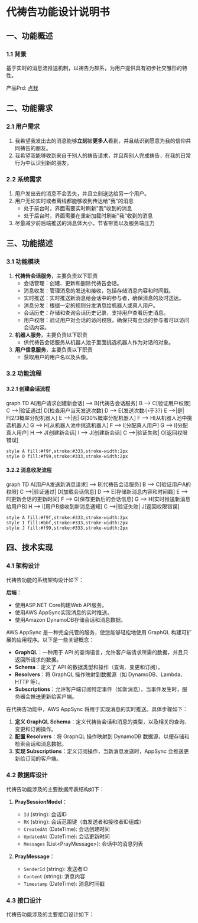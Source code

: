 # 代祷告功能设计说明书

## 一、功能概述

### 1.1 背景
基于实时的消息流推送机制，以祷告为群系，为用户提供具有初步社交雏形的特性。

产品Prd: [点我](https://zin8ujy4xk2.feishu.cn/docx/SxW8dkqjjoh1gExrghGc0JgAnLd?from=from_copylink)

## 二、功能需求

### 2.1 用户需求
1. 我希望我发出去的消息能够**立刻**被**更多人**看到，并且结识到愿意为我的信仰共同祷告的朋友。
2. 我希望我能够收到来自于别人的祷告请求，并且帮别人完成祷告，在我的日常行为中认识到新的朋友。

### 2.2 系统需求
1. 用户发出去的消息不会丢失，并且立刻送达给另一个用户。
2. 用户无论实时或者离线都能够收到传达给"我"的消息
    + 处于前台时，界面需要实时刷新"我"收到的消息
    + 处于后台时，界面需要在重新加载时刷新"我"收到的消息
3. 尽量减少前后端推送的消息体大小，节省带宽以及服务端压力

## 三、功能描述

### 3.1 功能模块

1. **代祷告会话服务**，主要负责以下职责
    + 会话管理：创建、更新和删除代祷告会话。
    + 消息收发：管理消息的发送和接收，包括存储消息内容和时间戳。
    + 实时推送：实时推送新消息给会话中的参与者，确保消息的及时送达。
    + 消息分发：根据一定的规则分发消息给机器人或真人用户。
    + 会话历史：存储和查询会话历史记录，支持用户查看历史消息。
    + 用户权限：验证用户对会话的访问权限，确保只有会话的参与者可以访问会话内容。
2. **机器人服务**，主要负责以下职责
    + 供代祷告会话服务从机器人池子里面挑选机器人作为对话的对象。
3. **用户信息服务**，主要负责以下职责
    + 获取用户的用户名以及头像。

### 3.2 功能流程
#### 3.2.1 创建会话流程

<code-block lang="mermaid">
graph TD
    A[用户请求创建新会话] --> B[代祷告会话服务]
    B --> C[验证用户权限]
    C -->|验证通过| D[检查用户当天发送次数]
    D --> E{发送次数小于3?}
    E -->|是| F[2/3概率分配机器人]
    E -->|否| G[30%概率分配机器人]
    F --> H[从机器人池中挑选机器人]
    G --> H[从机器人池中挑选机器人]
    F --> I[分配真人用户]
    G --> I[分配真人用户]
    H --> J[创建新会话]
    I --> J[创建新会话]
    C -->|验证失败| O[返回权限错误]

    style A fill:#f9f,stroke:#333,stroke-width:2px
    style O fill:#f99,stroke:#333,stroke-width:2px
</code-block>

#### 3.2.2 消息收发流程
<code-block lang="mermaid">
graph TD
    A[用户A发送新消息请求] --> B[代祷告会话服务]
    B --> C[验证用户A的权限]
    C -->|验证通过| D[加载会话信息]
    D --> E[存储新消息内容和时间戳]
    E --> F[更新会话的更新时间]
    F --> G[保存更新后的会话信息]
    G --> H[实时推送新消息给用户B]
    H --> I[用户B接收到新消息通知]
    C -->|验证失败| J[返回权限错误]

    style A fill:#f9f,stroke:#333,stroke-width:2px
    style I fill:#bbf,stroke:#333,stroke-width:2px
    style J fill:#f99,stroke:#333,stroke-width:2px
</code-block>

## 四、技术实现

### 4.1 架构设计
代祷告功能的系统架构设计如下：

**后端**：
- 使用ASP.NET Core构建Web API服务。
- 使用AWS AppSync实现消息的实时推送。
- 使用Amazon DynamoDB存储会话和消息数据。
<note>
AWS AppSync 是一种完全托管的服务，使您能够轻松地使用 GraphQL 构建可扩展的应用程序。以下是一些关键概念：

- **GraphQL**：一种用于 API 的查询语言，允许客户端请求所需的数据，并且只返回所请求的数据。
- **Schema**：定义了 API 的数据类型和操作（查询、变更和订阅）。
- **Resolvers**：将 GraphQL 操作映射到数据源（如 DynamoDB、Lambda、HTTP 等）。
- **Subscriptions**：允许客户端订阅特定事件（如新消息），当事件发生时，服务器会推送更新给客户端。

在代祷告功能中，AWS AppSync 将用于实现消息的实时推送。具体步骤如下：

1. **定义 GraphQL Schema**：定义代祷告会话和消息的类型，以及相关的查询、变更和订阅操作。
2. **配置 Resolvers**：将 GraphQL 操作映射到 DynamoDB 数据源，以便存储和检索会话和消息数据。
3. **实现 Subscriptions**：定义订阅操作，当新消息发送时，AppSync 会推送更新给订阅的客户端。
</note>


### 4.2 数据库设计
代祷告功能涉及的主要数据库表结构如下：

1. **PraySessionModel**：
    - `Id` (string): 会话ID
    - `RK` (string): 会话范围键（由发送者和接收者ID组成）
    - `CreatedAt` (DateTime): 会话创建时间
    - `UpdatedAt` (DateTime): 会话更新时间
    - `Messages` (List&lt;PrayMessage&gt;): 会话中的消息列表

2. **PrayMessage**：
    - `SenderId` (string): 发送者ID
    - `Content` (string): 消息内容
    - `Timestamp` (DateTime): 消息时间戳

### 4.3 接口设计
代祷告功能涉及的主要接口设计如下：
